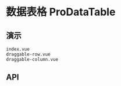 # 数据表格 ProDataTable
<!--single-column-->

## 演示

```demo
index.vue
draggable-row.vue
draggable-column.vue
```

## API

